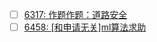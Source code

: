 - [ ] [6317: 作题作题：道路安全](http://instant.1point3acres.com/thread/6317)
- [ ] [6458: [和申请无关]ml算法求助](http://instant.1point3acres.com/thread/6458)

